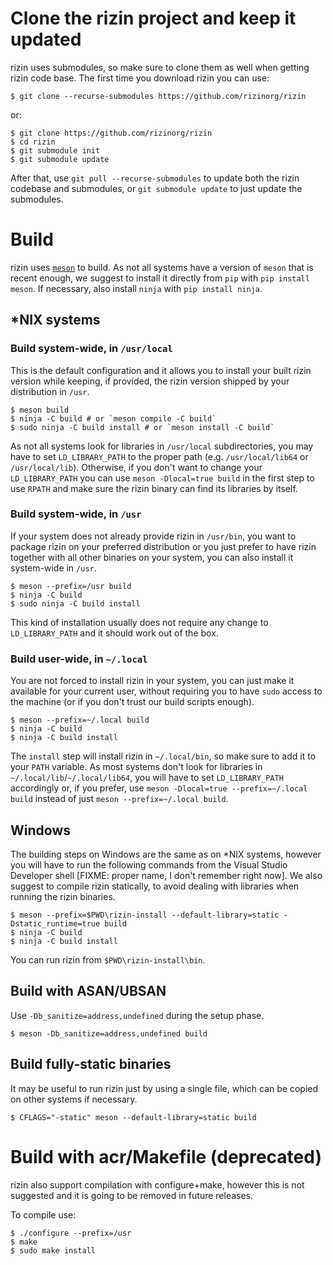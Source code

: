 # Clone the rizin project and keep it updated

rizin uses submodules, so make sure to clone them as well when getting rizin
code base. The first time you download rizin you can use:
```
$ git clone --recurse-submodules https://github.com/rizinorg/rizin
```
or:
```
$ git clone https://github.com/rizinorg/rizin
$ cd rizin
$ git submodule init
$ git submodule update
```

After that, use `git pull --recurse-submodules` to update both the rizin
codebase and submodules, or `git submodule update` to just update the
submodules.

# Build

rizin uses [`meson`](https://mesonbuild.com/) to build. As not all systems have
a version of `meson` that is recent enough, we suggest to install it directly
from `pip` with `pip install meson`. If necessary, also install `ninja` with
`pip install ninja`.

## *NIX systems

### Build system-wide, in `/usr/local`

This is the default configuration and it allows you to install your built rizin
version while keeping, if provided, the rizin version shipped by your
distribution in `/usr`.

```
$ meson build
$ ninja -C build # or `meson compile -C build`
$ sudo ninja -C build install # or `meson install -C build`
```

As not all systems look for libraries in `/usr/local` subdirectories, you may
have to set `LD_LIBRARY_PATH` to the proper path (e.g. `/usr/local/lib64` or
`/usr/local/lib`). Otherwise, if you don't want to change your `LD_LIBRARY_PATH`
you can use `meson -Dlocal=true build` in the first step to use `RPATH` and make
sure the rizin binary can find its libraries by itself.

### Build system-wide, in `/usr`

If your system does not already provide rizin in `/usr/bin`, you want to package
rizin on your preferred distribution or you just prefer to have rizin together
with all other binaries on your system, you can also install it system-wide in
`/usr`.

```
$ meson --prefix=/usr build
$ ninja -C build
$ sudo ninja -C build install
```

This kind of installation usually does not require any change to
`LD_LIBRARY_PATH` and it should work out of the box.


### Build user-wide, in `~/.local`

You are not forced to install rizin in your system, you can just make it
available for your current user, without requiring you to have `sudo` access to
the machine (or if you don't trust our build scripts enough).

```
$ meson --prefix=~/.local build
$ ninja -C build
$ ninja -C build install
```

The `install` step will install rizin in `~/.local/bin`, so make sure to add it
to your `PATH` variable. As most systems don't look for libraries in
`~/.local/lib`/`~/.local/lib64`, you will have to set `LD_LIBRARY_PATH`
accordingly or, if you prefer, use `meson -Dlocal=true --prefix=~/.local build`
instead of just `meson --prefix=~/.local build`.

## Windows

The building steps on Windows are the same as on *NIX systems, however you will
have to run the following commands from the Visual Studio Developer shell
[FIXME: proper name, I don't remember right now]. We also suggest to compile
rizin statically, to avoid dealing with libraries when running the rizin
binaries.

```
$ meson --prefix=$PWD\rizin-install --default-library=static -Dstatic_runtime=true build
$ ninja -C build
$ ninja -C build install
```

You can run rizin from `$PWD\rizin-install\bin`.

## Build with ASAN/UBSAN

Use `-Db_sanitize=address,undefined` during the setup phase.

```
$ meson -Db_sanitize=address,undefined build
```

## Build fully-static binaries

It may be useful to run rizin just by using a single file, which can be copied
on other systems if necessary.

```
$ CFLAGS="-static" meson --default-library=static build
```

# Build with acr/Makefile (deprecated)

rizin also support compilation with configure+make, however this is not
suggested and it is going to be removed in future releases.

To compile use:
```
$ ./configure --prefix=/usr
$ make
$ sudo make install
```
